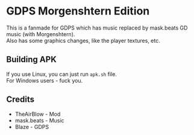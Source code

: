 # GDPS Morgenshtern Edition
This is a fanmade for GDPS which has music replaced by mask.beats GD music (with Morgenshtern).</br>
Also has some graphics changes, like the player textures, etc.

## Building APK
If you use Linux, you can just run `apk.sh` file.</br>
For Windows users - fuck you.

## Credits
* TheAirBlow - Mod
* mask.beats - Music
* Blaze - GDPS
